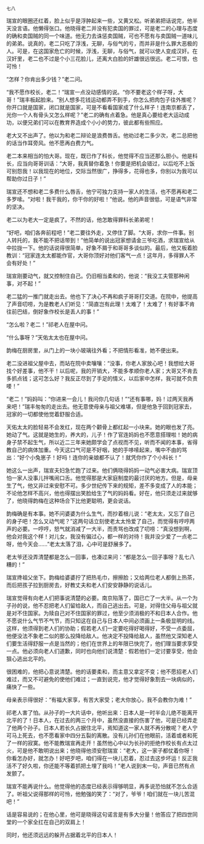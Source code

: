     七八 

   瑞宣的眼圈还红着，脸上似乎是浮肿起来一些，又黄又松。听弟弟把话说完，他半天没言语。他懒得张口。他晓得老二并没有犯卖国的罪过，可是老二的心理与态度的确和卖国贼的同一个味道。他无力去诛惩卖国贼，可也不愿有与卖国贼一道味儿的弟弟。说真的，老二只吃了浮浅，无聊，与俗气的亏，而并非是什么罪大恶极的人。可是，在这国家危亡的时候，浮浅，无聊，与俗气，就可以使人变成汉奸。在汉奸里，老二也不过是个小三花脸儿，还离大白脸的奸雄很远很远。老二可恨，也可怜！

   “怎样？你肯出多少钱？”老二问。

   “我不愿作校长，老二！”瑞宣一点没动感情的说。“你不要老这个样子呀，大哥！”瑞丰板起脸来。“别人想多花钱运动都弄不到手，你怎么把肉包子往外推呢？你开口就是国家，闭口就是国家，可是不看看国家成了什么样子！连南京都丢了，光你一个人有骨头又怎么样呢？”老二的确有点着急。他是真心要给老大运动成功，以便兄弟们可以在教育界造成个小小的势力，彼此都有些照应。

   老大又不出声了。他以为和老二辩论是浪费唇舌。他劝过老二多少次，老二总把他的话当作耳旁风。他不愿再白费力气。

   老二本来相当的怕大哥。现在，既已作了科长，他觉得不应当还那么胆小。他是科长，应当向哥哥训话：“大哥，我真替你着急！你要是把机会错过，以后吃不上饭可别怨我！以我现在的地位，交际当然很广，挣得多，花得也多，你别以为我可以帮助你过日子！”

   瑞宣还不想和老二多费什么唇舌，他宁可独力支持一家人的生活，也不愿再和老二多罗嗦。“对啦！我干我的，你干你的好啦！”他说。他的声音很低，可是语气非常的坚决。

   老二以为老大一定是疯了。不然的话，他怎敢得罪科长弟弟呢！

   “好吧，咱们各奔前程吧！”老二要往外走，又停住了脚。“大哥，求你一件事。别人转托的，我不能不把话带到！”他简单的说出冠家想请金三爷吃酒，求瑞宣给从中拉拢一下。他的话说得很简单，好象不屑于和哥哥多谈似的。最后，他又板着脸教训：“冠家连太太都能作官，大哥你顶好对他们客气一点！这年月，多得罪人不会有好处！”

   瑞宣刚要动气，就又控制住自己。仍旧相当柔和的，他说：“我没工夫管那种闲事，对不起！”

   老二猛的一推门就走出去。他也下了决心不再和疯子哥哥打交道。在院中，他提高了声音叨唠，为是教老人们听见：“简直岂有此理！太难了！太难了！有好事不肯往前巴结，倒好象作校长是丢人的事！”

   “怎么啦？老二！”祁老人在屋中问。

   “什么事呀？”天佑太太也在屋中问。

   韵梅在厨房里，从门上的一块小玻璃往外看；不把情形看准，她不便出来。

   老二没进祖父屋中去，而站在院中卖嚷嚷：“没事，你老人家放心吧！我想给大哥找个好差事，他不干！以后呢，我的开销大，不能多孝顺你老人家；大哥又不肯去多抓点钱；这可怎么好？我反正尽到了手足的情义，以后家中怎样，我可就不负责喽！”

   “老二！”妈妈叫：“你进来一会儿！我问你几句话！”“还有事哪，妈！过两天我再来吧！”瑞丰匆匆的走出去。他无意使母亲与祖父难堪，但是他急于回到冠家去，冠家的一切都使他觉着舒服合适。

   天佑太太的脸轻易不会发红，现在两个颧骨上都红起一小块来。她的眼也发了亮。她动了气。这就是她生的，养大的，儿子！作了官连妈妈也不愿意搭理啦！她的病身子禁不起生气，所以近二三年来她颇学会了点视而不见，听而不闻的本事，省得教自己的病体加重。今天这口气可是不好咽，她的手哆嗦起来，嘴中不由的骂出：“好个小兔崽子！好吗！连你的亲娘都不认了！就凭你作了个小科长！”

   她这么一出声，瑞宣夫妇急忙跑了过来。他们俩晓得妈妈一动气必害大病。瑞宣顶怕一家人没事儿拌嘴闹口舌。他觉得那是大家庭制度的最讨厌的地方。但是，母亲生了气，他又非过来安慰不可。多少世纪传下来的规矩，差不多变成了人的本能；不论他怎样不高兴，他也得摆出笑脸给生了气的妈妈看。好在，他只须走过来就够了，他晓得韵梅在这种场合下比他更聪明，更会说话。

   韵梅确是有本事。她不问婆婆为什么生气，而抄着根儿说：“老太太，又忘了自己的身子吧！怎么又动气呢？”这两句话立刻使老太太怜爱了自己，而觉得有哼哼两声的必要。一哼哼，怒气就消减了一大半，而责骂也改成了叨唠：“真没想到啊，他会对我这个样！对儿女，我没有偏过心，都一样的对待！我并没少爱了一点老二呀，他今天会……”老太太落了泪，心中可是舒展多了。

   老太爷还没弄清楚都是怎么一回事，也凑过来问：“都是怎么一回子事呀？乱七八糟的！”

   瑞宣搀祖父坐下。韵梅给婆婆拧了把热毛巾，擦擦脸；又给两位老人都倒上热茶，而后把孩子拉到厨房去，好教丈夫和老人们安安静静的说话儿。

   瑞宣觉得有向老人们把事说清楚的必要。南京陷落了，国已亡了一大半。从一个为子孙的说，他不忍把老人们留给敌人，而自己逃出去。可是，对得住父母与祖父就是对不住国家。为赎自己对不住国家的罪过，他至少须消极的不和日本人合作。他不愿说什么气节不气节，而只知这在自己与日本人中间必须画上一条极显明的线。这样，他须得到老人们的协助；假若老人们一定要吃得好喝得好，不受一点委屈，他便没法不象老二似的那么投降给敌人。他决定不投降给敌人，虽然他又深知老人们要生活得舒服一点是当然的；他们在世界上的年限已快完了，他们理当要求享受一点。他必须向老人们道歉，同时也向他们说清楚：假若他们一定讨要享受，他会狠心逃出北平的。

   很困难的，他把心意说清楚。他的话要柔和，而主意又拿定不变；他不愿招老人们难过，而又不可避免的使他们难过；一直到说完，他才觉得好象割去一块病似的，痛快了一些。

   母亲表示得很好：“有福大家享，有苦大家受；老大你放心，我不会教你为难！”

   祁老人害了怕。从孙子的一大片话中，他听出来：日本人是一时半会儿绝不能离开北平的了！日本人，在过去的两三个月中，虽然没直接的伤害了他，可是已经弄走了他两个孙子。日本人若长久占据住北平，焉知道这一家人就不再分散呢？老人宁可马上死去，也不愿看家中四分五裂的离散。没有儿孙们在他眼前，活着或者和死了一样的寂寞。他不能教瑞宣再走开！虽然他心中以为长孙的拒绝作校长有点太过火，可是他不敢明说出来；他晓得他须安慰瑞宣：“老大，这一家子都仗着你呀！你看怎办好，就怎办！好吧歹吧，咱们得在一块儿忍着，忍过去这步坏运！反正我活不了好久啦，你还能不等着抓把土埋了我吗！”老人说到末一句，声音已然有点发颤了。

   瑞宣不能再说什么。他觉得他的态度已经表示得够明显，再多说恐怕就不怎么合适了。听祖父说得那样的可怜，他勉强的笑了：“对了，爷爷！咱们就在一块儿苦混吧！”

   话是容易说的；在他心里，他可是晓得这句诺言是有多大分量！他答应了把四世同堂的一个家全扛在自己的双肩上！

   同时，他还须远远的躲开占据着北平的日本人！

